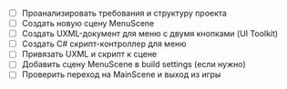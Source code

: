 - [ ] Проанализировать требования и структуру проекта
- [ ] Создать новую сцену MenuScene
- [ ] Создать UXML-документ для меню с двумя кнопками (UI Toolkit)
- [ ] Создать C# скрипт-контроллер для меню
- [ ] Привязать UXML и скрипт к сцене
- [ ] Добавить сцену MenuScene в build settings (если нужно)
- [ ] Проверить переход на MainScene и выход из игры
